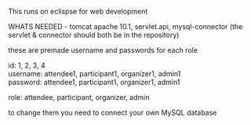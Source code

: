 This runs on eclispse for web development 

WHATS NEEDED - tomcat apache 10.1, servlet.api, mysql-connector (the servlet & connector should both be in the repository)

these are premade username and passwords for each role

id:  1, 2, 3, 4  
username:  attendee1, participant1, organizer1, admin1   
password:  attendee1, participant1, organizer1, admin1

role:  attendee, participant, organizer, admin


to change them you need to connect your own MySQL database
